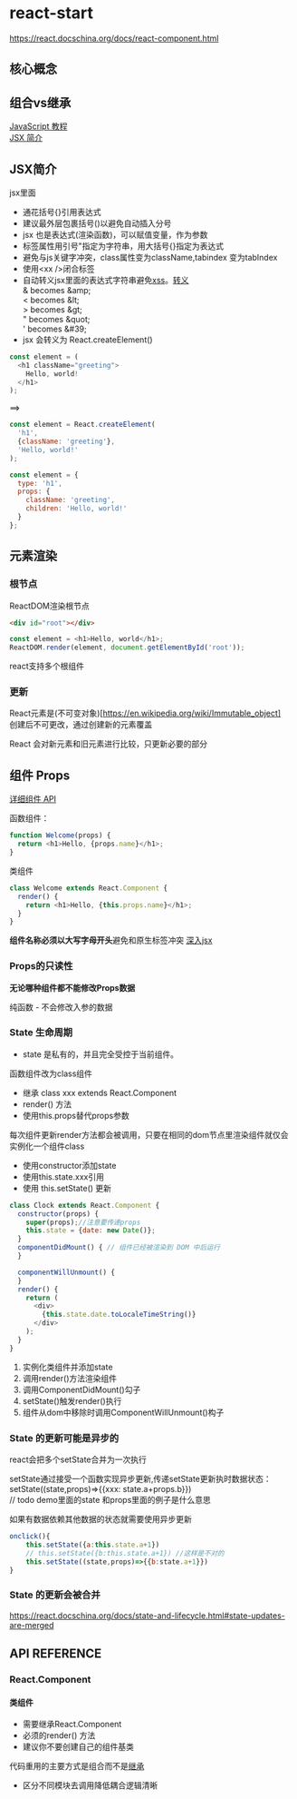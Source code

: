 # react-start
https://react.docschina.org/docs/react-component.html

## 核心概念

## 组合vs继承
[JavaScript 教程](https://developer.mozilla.org/en-US/docs/Web/JavaScript/A_re-introduction_to_JavaScript)  
[JSX 简介](https://react.docschina.org/docs/introducing-jsx.html)

## JSX简介
jsx里面
- 通花括号{}引用表达式
- 建议最外层包裹括号\(\)以避免自动插入分号
- jsx 也是表达式(渲染函数)，可以赋值变量，作为参数
- 标签属性用引号"指定为字符串，用大括号{}指定为表达式
- 避免与js关键字冲突，class属性变为className,tabindex 变为tabIndex
- 使用\<xx />闭合标签
- 自动转义jsx里面的表达式字符串避免[xss](https://en.wikipedia.org/wiki/Cross-site_scripting)。[转义](https://stackoverflow.com/questions/7381974/which-characters-need-to-be-escaped-in-html)  
  \& becomes \&amp;  
  \< becomes \&lt;  
  \> becomes \&gt;  
  \" becomes \&quot;  
  \' becomes \&#39;  
- jsx 会转义为 React.createElement()

```js
const element = (
  <h1 className="greeting">
    Hello, world!
  </h1>
);
```
==>
```js
const element = React.createElement(
  'h1',
  {className: 'greeting'},
  'Hello, world!'
);
```
```js
const element = {
  type: 'h1',
  props: {
    className: 'greeting',
    children: 'Hello, world!'
  }
};
```

## 元素渲染
### 根节点
ReactDOM渲染根节点
```html
<div id="root"></div>
```
```js
const element = <h1>Hello, world</h1>;
ReactDOM.render(element, document.getElementById('root'));
```

react支持多个根组件

### 更新
React元素是(不可变对象)[https://en.wikipedia.org/wiki/Immutable_object]  
创建后不可更改，通过创建新的元素覆盖

React 会对新元素和旧元素进行比较，只更新必要的部分

## 组件 Props

[详细组件 API](https://react.docschina.org/docs/react-component.html)

函数组件：
```js
function Welcome(props) {
  return <h1>Hello, {props.name}</h1>;
}
```

类组件
```js
class Welcome extends React.Component {
  render() {
    return <h1>Hello, {this.props.name}</h1>;
  }
}
```

**组件名称必须以大写字母开头**避免和原生标签冲突
[深入jsx](https://react.docschina.org/docs/jsx-in-depth.html#user-defined-components-must-be-capitalized)

### Props的只读性
**无论哪种组件都不能修改Props数据**

纯函数 - 不会修改入参的数据

### State 生命周期
- state 是私有的，并且完全受控于当前组件。

函数组件改为class组件
- 继承 class xxx extends React.Component
- render() 方法
- 使用this.props替代props参数

每次组件更新render方法都会被调用，只要在相同的dom节点里渲染组件就仅会实例化一个组件class


- 使用constructor添加state  
- 使用this.state.xxx引用
- 使用 this.setState() 更新
```js
class Clock extends React.Component {
  constructor(props) {
    super(props);//注意要传递props
    this.state = {date: new Date()};
  }
  componentDidMount() { // 组件已经被渲染到 DOM 中后运行
  }

  componentWillUnmount() {
  }
  render() {
    return (
      <div>
        {this.state.date.toLocaleTimeString()}
      </div>
    );
  }
}
```

1. 实例化类组件并添加state
2. 调用render()方法渲染组件
3. 调用ComponentDidMount()勾子
4. setState()触发render()执行
5. 组件从dom中移除时调用ComponentWillUnmount()构子

### State 的更新可能是异步的

react会把多个setState合并为一次执行

setState通过接受一个函数实现异步更新,传递setState更新执时数据状态：  
setState((state,props)=>{{xxx: state.a+props.b}})  
// todo demo里面的state 和props里面的例子是什么意思

如果有数据依赖其他数据的状态就需要使用异步更新
```js
onclick(){
    this.setState({a:this.state.a+1})
    // this.setState({b:this.state.a+1}) //这样是不对的
    this.setState((state,props)=>{{b:state.a+1}})
}
```

### State 的更新会被合并
https://react.docschina.org/docs/state-and-lifecycle.html#state-updates-are-merged





## API REFERENCE
### React.Component
#### 类组件
- 需要继承React.Component
- 必须的render() 方法
- 建议你不要创建自己的组件基类

代码重用的主要方式是组合而不是[继承](#组合vs继承)
- 区分不同模块去调用降低耦合逻辑清晰

